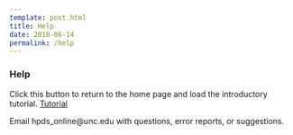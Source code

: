 ```yaml
---
template: post.html
title: Help
date: 2018-06-14
permalink: /help
---
```


<div class="row u-full-width">
  <h3>Help</h3>
  <p>Click this button to return to the home page and load the introductory tutorial. <a href="/" id="tutorial" class="button">Tutorial</a></p>
  <p>Email hpds_online@unc.edu with questions, error reports, or suggestions.</p>
  </div>  
	</div>

<script>
var helpButton = document.getElementById('tutorial');
helpButton.addEventListener("click", function(){document.cookie = "hpds-intro-cookie=run-intro; expires=-1; path=/";});

</script>